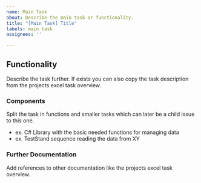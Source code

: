 ```yaml
---
name: Main Task
about: Describe the main task or functionality.
title: "[Main Task] Title"
labels: main task
assignees: ''

---
```


## Functionality
Describe the task further. If exists you can also copy the task description from the projects excel task overview.

### Components
Split the task in functions and smaller tasks which can later be a child issue to this one.
* ex. C# Library with the basic needed functions for managing data
* ex. TestStand sequence reading the data from XY

### Further Documentation
Add references to other documentation like the projects excel task overview.
